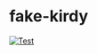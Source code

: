 # fake-kirdy

[![Test](https://github.com/penpenguin/fake-kirdy/actions/workflows/test.yml/badge.svg)](https://github.com/penpenguin/fake-kirdy/actions/workflows/test.yml)